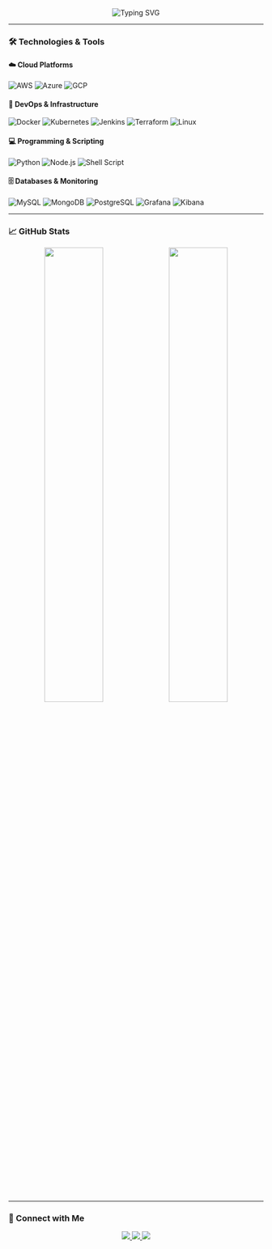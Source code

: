 <div align="center">
  <img src="https://readme-typing-svg.herokuapp.com?font=Fira+Code&pause=1000&color=2DCDE5&center=true&vCenter=true&width=435&lines=Hi+👋,+I'm+Abrar+Ahmed;Cloud+%26+DevOps+Engineer;Backend+Developer;Open+Source+Contributor" alt="Typing SVG" />
</div>

---

### 🛠️ Technologies & Tools

#### ☁️ Cloud Platforms
![AWS](https://img.shields.io/badge/AWS-%23FF9900.svg?style=for-the-badge&logo=amazon-aws&logoColor=white)
![Azure](https://img.shields.io/badge/Azure-%230072C6.svg?style=for-the-badge&logo=microsoft-azure&logoColor=white)
![GCP](https://img.shields.io/badge/GCP-%234285F4.svg?style=for-the-badge&logo=google-cloud&logoColor=white)

#### 🚀 DevOps & Infrastructure
![Docker](https://img.shields.io/badge/Docker-%230db7ed.svg?style=for-the-badge&logo=docker&logoColor=white)
![Kubernetes](https://img.shields.io/badge/Kubernetes-%23326ce5.svg?style=for-the-badge&logo=kubernetes&logoColor=white)
![Jenkins](https://img.shields.io/badge/Jenkins-%232C5263.svg?style=for-the-badge&logo=jenkins&logoColor=white)
![Terraform](https://img.shields.io/badge/Terraform-%235835CC.svg?style=for-the-badge&logo=terraform&logoColor=white)
![Linux](https://img.shields.io/badge/Linux-FCC624?style=for-the-badge&logo=linux&logoColor=black)

#### 💻 Programming & Scripting
![Python](https://img.shields.io/badge/Python-3670A0?style=for-the-badge&logo=python&logoColor=ffdd54)
![Node.js](https://img.shields.io/badge/Node.js-43853D?style=for-the-badge&logo=node.js&logoColor=white)
![Shell Script](https://img.shields.io/badge/Shell_Script-%23121011.svg?style=for-the-badge&logo=gnu-bash&logoColor=white)

#### 🗄️ Databases & Monitoring
![MySQL](https://img.shields.io/badge/MySQL-005C84?style=for-the-badge&logo=mysql&logoColor=white)
![MongoDB](https://img.shields.io/badge/MongoDB-%234ea94b.svg?style=for-the-badge&logo=mongodb&logoColor=white)
![PostgreSQL](https://img.shields.io/badge/PostgreSQL-316192?style=for-the-badge&logo=postgresql&logoColor=white)
![Grafana](https://img.shields.io/badge/Grafana-%23F46800.svg?style=for-the-badge&logo=grafana&logoColor=white)
![Kibana](https://img.shields.io/badge/Kibana-005571?style=for-the-badge&logo=kibana&logoColor=white)

---

### 📈 GitHub Stats

<div align="center">
  <img width="48%" src="https://github-readme-stats.vercel.app/api?username=abrar2030&show_icons=true&theme=radical" />
  <img width="48%" src="https://github-readme-stats.vercel.app/api/top-langs/?username=abrar2030&layout=compact&theme=radical" />
</div>

---

### 🤝 Connect with Me

<div align="center">
  <a href="https://linkedin.com/in/abrar2030" target="_blank">
    <img src="https://img.shields.io/badge/LinkedIn-0077B5?style=for-the-badge&logo=linkedin&logoColor=white" />
  </a>
  <a href="https://www.hackerrank.com/abrar2030" target="_blank">
    <img src="https://img.shields.io/badge/HackerRank-00EA64?style=for-the-badge&logo=HackerRank&logoColor=white" />
  </a>
  <a href="mailto:your-email@example.com">
    <img src="https://img.shields.io/badge/Gmail-D14836?style=for-the-badge&logo=gmail&logoColor=white" />
  </a>
</div>
